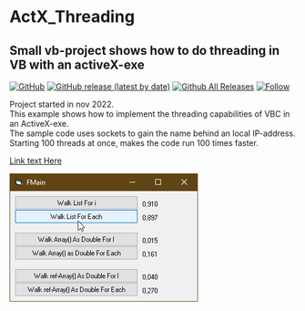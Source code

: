 # ActX_Threading  
## Small vb-project shows how to do threading in VB with an activeX-exe  

[![GitHub](https://img.shields.io/github/license/OlimilO1402/ActX_Threading?style=plastic)](https://github.com/OlimilO1402/ActX_Threading/blob/master/LICENSE) 
[![GitHub release (latest by date)](https://img.shields.io/github/v/release/OlimilO1402/ActX_Threading?style=plastic)](https://github.com/OlimilO1402/ActX_Threading/releases/latest)
[![Github All Releases](https://img.shields.io/github/downloads/OlimilO1402/ActX_Threading/total.svg)](https://github.com/OlimilO1402/ActX_Threading/releases/download/v1.0.0/AXThreading_v1.0.0.zip)
[![Follow](https://img.shields.io/github/followers/OlimilO1402.svg?style=social&label=Follow&maxAge=2592000)](https://github.com/OlimilO1402/ActX_Threading/watchers)

Project started in nov 2022.  
This example shows how to implement the threading capabilities of VBC in an ActiveX-exe.  
The sample code uses sockets to gain the name behind an local IP-address.
Starting 100 threads at once, makes the code run 100 times faster.

[Link text Here](https://link-url-here.org) 

![IEnumVarImpl Image](Resources/IEnumVarImpl.png "IEnumVarImpl Image")
